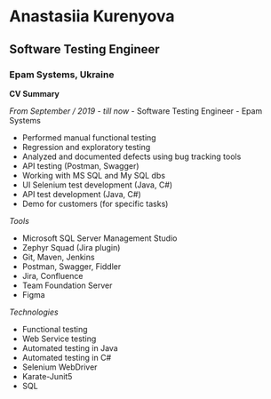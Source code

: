 # Anastasiia Kurenyova
## Software Testing Engineer
### Epam Systems, Ukraine

**CV Summary**

*From September / 2019 - till now* - Software Testing Engineer - Epam Systems

- Performed manual functional testing
- Regression and exploratory testing
- Analyzed and documented defects using bug tracking tools
- API testing (Postman, Swagger)
- Working with MS SQL and My SQL dbs
- UI Selenium test development (Java, C#)
- API test development (Java, C#)
- Demo for customers (for specific tasks)

*Tools*
* Microsoft SQL Server Management Studio
* Zephyr Squad (Jira plugin)
* Git, Maven, Jenkins
* Postman, Swagger, Fiddler
* Jira, Confluence
* Team Foundation Server
* Figma


*Technologies*
* Functional testing
* Web Service testing
* Automated testing in Java
* Automated testing in C#
* Selenium WebDriver
* Karate-Junit5
* SQL
